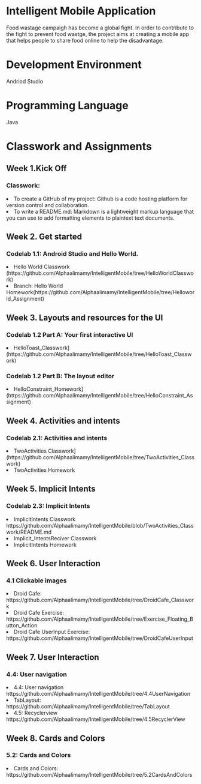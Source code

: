 # Intelligent Mobile Application
Food wastage campaigh has become a global fight. In order to contribute to the fight to prevent food wastge, the project aims at creating a mobile app that helps people to share food online to help the disadvantage.
# Development Environment
Andriod Studio
# Programming Language
Java

# Classwork and Assignments

## Week 1.Kick Off
### Classwork:
<li>To create a GitHub of my project: Github is a code hosting platform for version control and collaboration.
<li>To write a README.md: Markdown is a lightweight markup language that you can use to add formatting elements to plaintext text documents.

## Week 2. Get started
### Codelab 1.1: Android Studio and Hello World.<br>
<li> Hello World Classwork (https://github.com/Alphaalimamy/IntelligentMobile/tree/HelloWorldClasswork)

<li> Branch: Hello World Homework(https://github.com/Alphaalimamy/IntelligentMobile/tree/Helloworld_Assignment)

## Week 3. Layouts and resources for the UI
### Codelab 1.2 Part A: Your first interactive UI
<li>  HelloToast_Classwork](https://github.com/Alphaalimamy/IntelligentMobile/tree/HelloToast_Classwork)
  
### Codelab 1.2 Part B: The layout editor
<li> HelloConstraint_Homework](https://github.com/Alphaalimamy/IntelligentMobile/tree/HelloConstraint_Assignment)

## Week 4. Activities and intents
### Codelab 2.1: Activities and intents
<li>  TwoActivities Classwork](https://github.com/Alphaalimamy/IntelligentMobile/tree/TwoActivities_Classwork)

<li>  TwoActivities Homework

## Week 5. Implicit Intents
### Codelab 2.3: Implicit Intents


<li> ImplicitIntents Classwork https://github.com/Alphaalimamy/IntelligentMobile/blob/TwoActivities_Classwork/README.md </li>

<li> Implicit_IntentsReciver Classwork
<li> ImplicitIntents Homework
  
  
## Week 6. User Interaction
### 4.1 Clickable images 

 <li> Droid Cafe: https://github.com/Alphaalimamy/IntelligentMobile/tree/DroidCafe_Classwork </li>
 <li> Droid Cafe Exercise:  https://github.com/Alphaalimamy/IntelligentMobile/tree/Exercise_Floating_Button_Action </li>
 <li> Droid Cafe UserInput Exercise:  https://github.com/Alphaalimamy/IntelligentMobile/tree/DroidCafeUserInput </li>
 
 
 ## Week 7. User Interaction
 ### 4.4: User navigation
 <li> 4.4: User navigation https://github.com/Alphaalimamy/IntelligentMobile/tree/4.4UserNavigation </li>
 <li>TabLayout: https://github.com/Alphaalimamy/IntelligentMobile/tree/TabLayout</li>
  <li> 4.5: Recyclerview https://github.com/Alphaalimamy/IntelligentMobile/tree/4.5RecyclerView</li>
 
  ## Week 8. Cards and Colors
 ### 5.2:  Cards and Colors
 <li>Cards and Colors: https://github.com/Alphaalimamy/IntelligentMobile/tree/5.2CardsAndColors</li>
